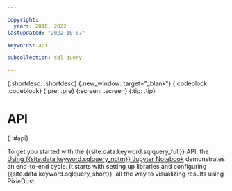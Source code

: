 ```yaml
---

copyright:
  years: 2018, 2022
lastupdated: "2022-10-07"

keywords: api

subcollection: sql-query

---
```


{:shortdesc: .shortdesc}
{:new_window: target="_blank"}
{:codeblock: .codeblock}
{:pre: .pre}
{:screen: .screen}
{:tip: .tip}

# API
{: #api}

To get you started with the {{site.data.keyword.sqlquery_full}} API, the [Using {{site.data.keyword.sqlquery_notm}} Jupyter Notebook](https://dataplatform.cloud.ibm.com/exchange/public/entry/view/e82c765fd1165439caccfc4ce8579a25?context=cpdaas) demonstrates an end-to-end cycle. It starts with setting up libraries and configuring {{site.data.keyword.sqlquery_short}}, all the way to visualizing results using PixieDust.
